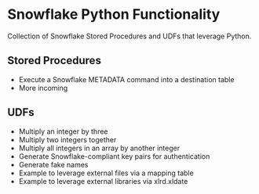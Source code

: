 
# Snowflake Python Functionality

Collection of Snowflake Stored Procedures and UDFs that leverage Python.

## Stored Procedures

- Execute a Snowflake METADATA command into a destination table
- More incoming

## UDFs

- Multiply an integer by three
- Multiply two integers together
- Multiply all integers in an array by another integer
- Generate Snowflake-compliant key pairs for authentication
- Generate fake names
- Example to leverage external files via a mapping table
- Example to leverage external libraries via xlrd.xldate
